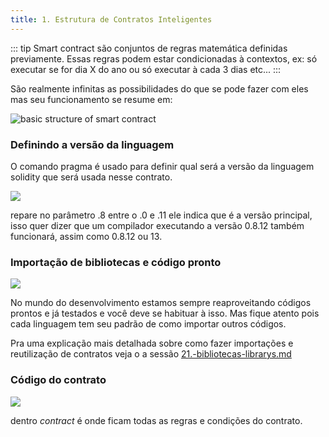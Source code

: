 ```yaml
---
title: 1. Estrutura de Contratos Inteligentes
---
```

::: tip
  Smart contract são conjuntos de regras matemática definidas previamente. Essas
  regras podem estar condicionadas à contextos, ex: só executar se for dia X do
  ano ou só executar à cada 3 dias etc...
:::

São realmente infinitas as possibilidades do que se pode fazer com eles mas seu funcionamento se resume em:

![basic structure of smart contract](<../assets/image(108).png>)

### Definindo a versão da linguagem

O comando pragma é usado para definir qual será a versão da linguagem solidity que será usada nesse contrato.

![](<../assets/image(114).png>)

repare no parâmetro .8 entre o .0 e .11 ele indica que é a versão principal, isso quer dizer que um compilador executando a versão 0.8.12 também funcionará, assim como 0.8.12 ou 13.

### Importação de bibliotecas e código pronto

![](<../assets/image(24).png>)

No mundo do desenvolvimento estamos sempre reaproveitando códigos prontos e já testados e você deve se habituar à isso. Mas fique atento pois cada linguagem tem seu padrão de como importar outros códigos.

Pra uma explicação mais detalhada sobre como fazer importações e reutilização de contratos veja o a sessão [21.-bibliotecas-librarys.md](extra-avancado/21.-bibliotecas-librarys.md "mention")

### Código do contrato

![](<../assets/image(47).png>)

dentro _contract_ é onde ficam todas as regras e condições do contrato.
